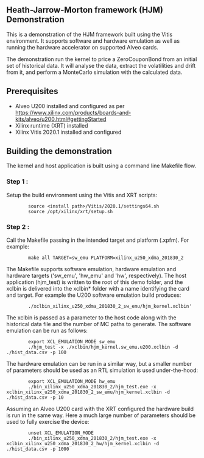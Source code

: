 ## Heath-Jarrow-Morton framework (HJM) Demonstration
This is a demonstration of the HJM framework built using the Vitis environment. It supports software and hardware emulation as well as running the hardware accelerator on supported Alveo cards.

The demonstration run the kernel to price a ZeroCouponBond from an initial set of historical data. It will
analyse the data, extract the volatilities and drift from it, and perform a MonteCarlo simulation with the
calculated data.

## Prerequisites

- Alveo U200 installed and configured as per https://www.xilinx.com/products/boards-and-kits/alveo/u200.html#gettingStarted
- Xilinx runtime (XRT) installed
- Xilinx Vitis 2020.1 installed and configured

## Building the demonstration
The kernel and host application is built using a command line Makefile flow.

### Step 1 :
Setup the build environment using the Vitis and XRT scripts:

            source <install path>/Vitis/2020.1/settings64.sh
            source /opt/xilinx/xrt/setup.sh

### Step 2 :
Call the Makefile passing in the intended target and platform (.xpfm). For example:

            make all TARGET=sw_emu PLATFORM=xilinx_u250_xdma_201830_2

 The Makefile supports software emulation, hardware emulation and hardware targets ('sw_emu', 'hw_emu' and 'hw', respectively). The host application (hjm_test) is written to the root of this demo folder, and the xclbin is delivered into the xclbin* folder with a name identifying the card and target.  For example the U200 software emulation build produces:

            ./xclbin_xilinx_u250_xdma_201830_2_sw_emu/hjm_kernel.xclbin'

The xclbin is passed as a parameter to the host code along with the historical data file and the number of MC paths to generate.
The software emulation can be run as follows:

            export XCL_EMULATION_MODE sw_emu
            ./hjm_test -x ./xclbin/hjm_kernel.sw_emu.u200.xclbin -d ./hist_data.csv -p 100

The hardware emulation can be run in a similar way, but a smaller number of parameters should be used as an RTL simulation is used under-the-hood:

            export XCL_EMULATION_MODE hw_emu
            ./bin_xilinx_u250_xdma_201830_2/hjm_test.exe -x xclbin_xilinx_u250_xdma_201830_2_sw_emu/hjm_kernel.xclbin -d ./hist_data.csv -p 10

Assuming an Alveo U200 card with the XRT configured the hardware build is run in the same way.  Here a much large number of parameters should be used to fully exercise the device:

            unset XCL_EMULATION_MODE
            ./bin_xilinx_u250_xdma_201830_2/hjm_test.exe -x xclbin_xilinx_u250_xdma_201830_2_hw/hjm_kernel.xclbin -d ./hist_data.csv -p 1000
